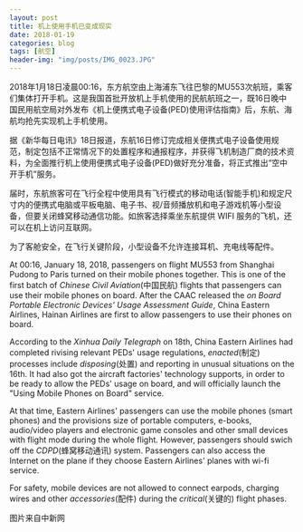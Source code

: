 ```yaml
---
layout: post
title: 机上使用手机已变成现实
date: 2018-01-19
categories: blog
tags: [航空]
header-img: "img/posts/IMG_0023.JPG"
---
```

2018年1月18日凌晨00:16，东方航空由上海浦东飞往巴黎的MU553次航班，乘客们集体打开手机。这是我国首批开放机上手机使用的民航航班之一，既16日晚中国民用航空局对外发布《机上便携式电子设备(PED)使用评估指南》后，东航、海航均抢先实现机上手机使用。

据《新华每日电讯》18日报道，东航16日修订完成相关便携式电子设备使用规范，制定包括不正常情况下的处置程序和通报程序，并获得飞机制造厂商的技术资料，为全面推行机上使用便携式电子设备(PED)做好充分准备，将正式推出“空中开手机”服务。

届时，东航旅客可在飞行全程中使用具有飞行模式的移动电话(智能手机)和规定尺寸内的便携式电脑或平板电脑、电子书、视/音频播放机和电子游戏机等小型设备，但要关闭蜂窝移动通信功能。如旅客选择乘坐东航提供 WIFI 服务的飞机，还可以在机上访问互联网。

为了客舱安全，在飞行关键阶段，小型设备不允许连接耳机、充电线等配件。

At 00:16, January 18, 2018, passengers on flight MU553 from Shanghai Pudong to Paris turned on their mobile phones together. This is one of the first batch of _Chinese Civil Aviation_(中国民航) flights that passengers can use their mobile phones on board. After the CAAC released the _on Board Portable Electronic Devices' Usage Assessment Guide_, China Eastern Airlines, Hainan Airlines are first to allow passengers to use their phones on board.

According to the _Xinhua Daily Telegraph_ on 18th, China Eastern Airlines had completed rivising relevant PEDs' usage regulations, _enacted_(制定) processes include _disposing_(处置) and reporting in unusual situations on the 16th. It had also got the aircraft factories' technology supports, in order to be ready to allow the PEDs' usage on board, and will officially launch the "Using Mobile Phones on Board" service.

At that time, Eastern Airlines' passengers can use the mobile phones (smart phones) and the provisions size of portable computers, e-books, audio/video players and electronic game consoles and other small devices with flight mode during the whole flight. However, passengers should swich off the _CDPD_(蜂窝移动通讯) system. Passengers can also access the Internet on the plane if they choose Eastern Airlines' planes with wi-fi service.

For safety, mobile devices are not allowed to connect earpods, charging wires and other _accessories_(配件) during the _critical_(关键的) flight phases.

图片来自中新网
